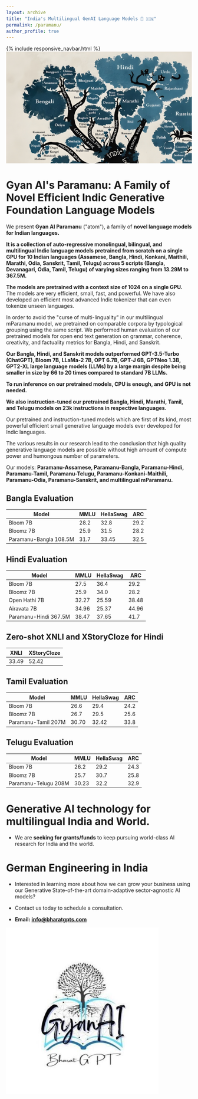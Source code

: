 ```yaml
---
layout: archive
title: "India's Multilingual GenAI Language Models 💬 🇮🇳"
permalink: /paramanu/
author_profile: true
---
```


{% include responsive_navbar.html %}
<img src="../images/output-indo-aryan.jpg"/>

Gyan AI's Paramanu: A Family of Novel Efficient Indic Generative Foundation Language Models  
========

We present **Gyan AI Paramanu** ("atom"), a family of **novel language models for Indian languages.**

**It is a collection of auto-regressive monolingual, bilingual, and multilingual Indic language models pretrained from scratch on a single GPU for 10 Indian languages (Assamese, Bangla, Hindi, Konkani, Maithili, Marathi, Odia, Sanskrit, Tamil, Telugu) across 5 scripts (Bangla, Devanagari, Odia, Tamil, Telugu) of varying sizes ranging from 13.29M to 367.5M.**

**The models are pretrained with a context size of 1024 on a single GPU.** The models are very efficient, small, fast, and powerful. We have also developed an efficient most advanced Indic tokenizer that can even tokenize unseen languages. 

In order to avoid the "curse of multi-linguality" in our multilingual mParamanu model, we pretrained on comparable corpora by typological grouping using the same script. 
We performed human evaluation of our pretrained models for open end text generation on grammar, coherence, creativity, and factuality metrics for Bangla, Hindi, and Sanskrit.

**Our Bangla, Hindi, and Sanskrit models outperformed GPT-3.5-Turbo (ChatGPT), Bloom 7B, LLaMa-2 7B, OPT 6.7B, GPT-J 6B, GPTNeo 1.3B, GPT2-XL large language models (LLMs) by a large margin despite being smaller in size by 66 to 20 times compared to standard 7B LLMs.**

**To run inference on our pretrained models, CPU is enough, and GPU is not needed.**

**We also instruction-tuned our pretrained Bangla, Hindi, Marathi, Tamil, and Telugu models on 23k instructions in respective languages.**

Our pretrained and instruction-tuned models which are first of its kind, most powerful efficient small generative language models ever developed for Indic languages.

The various results in our research lead to the conclusion that high quality generative language models are possible without high amount of compute power and humongous number of parameters.

Our models: **Paramanu-Assamese, Paramanu-Bangla, Paramanu-Hindi, Paramanu-Tamil, Paramanu-Telugu, Paramanu-Konkani-Maithili,
Paramanu-Odia, Paramanu-Sanskrit, and multilingual mParamanu.**

Bangla Evaluation
---

| Model                  | MMLU  | HellaSwag | ARC  |
|------------------------|-------|-----------|------|
| Bloom 7B               | 28.2  | 32.8      | 29.2 |
| Bloomz 7B              | 25.9  | 31.5      | 28.2 |
| Paramanu-Bangla 108.5M | 31.7  | 33.45     | 32.5 |

Hindi Evaluation
---

| Model                 | MMLU  | HellaSwag | ARC   |
|-----------------------|-------|-----------|-------|
| Bloom 7B              | 27.5  | 36.4      | 29.2  |
| Bloomz 7B             | 25.9  | 34.0      | 28.2  |
| Open Hathi 7B         | 32.27 | 25.59     | 38.48 |
| Airavata 7B           | 34.96 | 25.37     | 44.96 |
| Paramanu-Hindi 367.5M | 38.47 | 37.65     | 41.7  |


Zero-shot XNLI and XStoryCloze for Hindi
---

| XNLI  | XStoryCloze |
|-------|-------------|
| 33.49 | 52.42       |

Tamil Evaluation
---

| Model                  | MMLU  | HellaSwag | ARC  |
|------------------------|-------|-----------|------|
| Bloom 7B               | 26.6  | 29.4      | 24.2 |
| Bloomz 7B              | 26.7  | 29.5      | 25.6 |
| Paramanu-Tamil 207M    | 30.70 | 32.42     | 33.8 |


Telugu Evaluation
---

| Model                 | MMLU  | HellaSwag | ARC  |
|-----------------------|-------|-----------|------|
| Bloom 7B              | 26.2  | 29.2      | 24.3 |
| Bloomz 7B             | 25.7  | 30.7      | 25.8 |
| Paramanu-Telugu 208M  | 30.23 | 32.2      | 32.9 |


Generative AI technology for multilingual India and World.
=====


* We are **seeking for grants/funds** to keep pursuing world-class AI research for India and the world.
  

German Engineering in India
===

* Interested in learning more about how we can grow your business using our Generative State-of-the-art domain-adaptive
sector-agnostic AI models? 

* Contact us today to schedule a consultation.

* **Email: [info@bharatgpts.com]()**

![](../images/gyanai-logo.jpeg)

